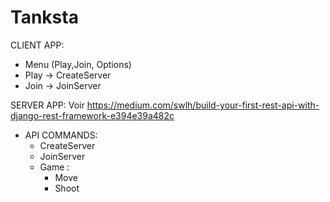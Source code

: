 # Tanksta

CLIENT APP:
 - Menu (Play,Join, Options)
 - Play -> CreateServer
 - Join -> JoinServer

SERVER APP:
Voir https://medium.com/swlh/build-your-first-rest-api-with-django-rest-framework-e394e39a482c
- API COMMANDS: 
  - CreateServer
  - JoinServer
  - Game :
    - Move 
    - Shoot
